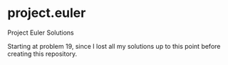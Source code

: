 project.euler
=============

Project Euler Solutions

Starting at problem 19, since I lost all my solutions up to this point before creating this repository.

